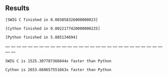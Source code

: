 Results
----

`[SWIG C finished in 0.003858326000000023]`

`[Cython finished in 0.0022177420000000225]`

`[Python finished in 5.885134694]`

— — — — — — — — — — — — — — — — — — — — — — — — — — — — — —

`SWIG C is 1525.307787366844x faster than Python`

`Cython is 2653.660657551663x faster than Python`
